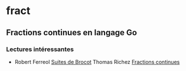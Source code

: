 # fract
## Fractions continues en langage Go

### Lectures intéressantes
*   Robert Ferreol [Suites de Brocot](http://mapage.noos.fr/r.ferreol/atelecharger/textes/brocot.pdf)
    Thomas Richez [Fractions continues](http://www-irma.u-strasbg.fr/~richez/ressources/recherche/memoire_fractions_continues.pdf)
